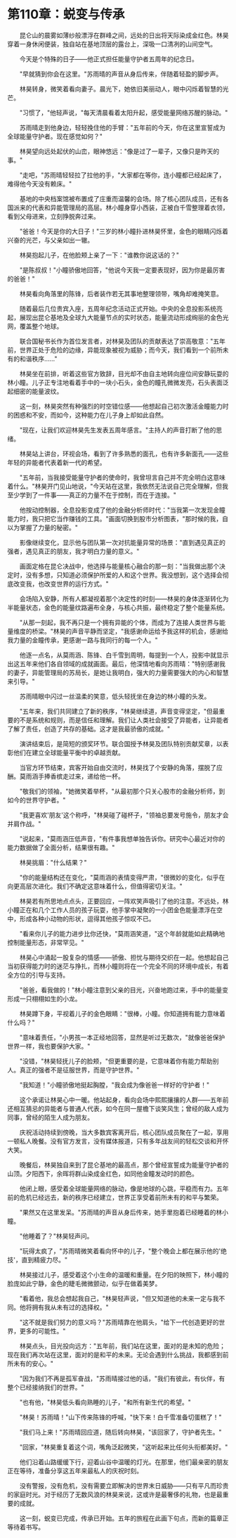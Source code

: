 # 第110章：蜕变与传承

　　昆仑山的晨雾如薄纱般漂浮在群峰之间，远处的日出将天际染成金红色。林昊穿着一身休闲便装，独自站在基地顶层的露台上，深吸一口清冽的山间空气。

　　今天是个特殊的日子——他正式担任能量守护者五周年的纪念日。

　　"早就猜到你会在这里。"苏雨晴的声音从身后传来，伴随着轻盈的脚步声。

　　林昊转身，微笑着看向妻子。晨光下，她依旧美丽动人，眼中闪烁着智慧的光芒。

　　"习惯了，"他轻声说，"每天清晨看着太阳升起，感受能量网络苏醒的脉动。"

　　苏雨晴走到他身边，轻轻挽住他的手臂："五年前的今天，你在这里宣誓成为全球能量守护者。现在感觉如何？"

　　林昊望向远处起伏的山峦，眼神悠远："像是过了一辈子，又像只是昨天的事。"

　　"走吧，"苏雨晴轻轻拉了拉他的手，"大家都在等你，连小瞳都已经起床了，难得他今天没有赖床。"

　　基地的中央档案馆被布置成了庄重而温馨的会场。除了核心团队成员，还有各国派来的代表和异能管理局的高层。林小瞳身穿小西装，正被白千雪整理着衣领，看到父母进来，立刻挣脱奔过来。

　　"爸爸！今天是你的大日子！"三岁的林小瞳扑进林昊怀里，金色的眼睛闪烁着兴奋的光芒，与父亲如出一辙。

　　林昊抱起儿子，在他脸颊上亲了一下："谁教你说这话的？"

　　"是陈叔叔！"小瞳骄傲地回答，"他说今天我一定要表现好，因为你是最厉害的爸爸！"

　　林昊看向角落里的陈锋，后者装作若无其事地整理领带，嘴角却难掩笑意。

　　随着最后几位贵宾入座，五周年纪念活动正式开始。中央的全息投影系统亮起，展现出昆仑基地及全球九大能量节点的实时状态，能量流动形成绚丽的金色光网，覆盖整个地球。

　　联合国秘书长作为首位发言者，对林昊及团队的贡献表达了崇高敬意："五年前，世界正处于危险的边缘，异能现象被视为威胁；而今天，我们看到一个前所未有的和谐秩序……"

　　林昊坐在前排，听着这些官方致辞，目光却不由自主地转向座位间安静玩耍的林小瞳。儿子正专注地看着手中的一块小石头，金色的瞳孔微微发亮，石头表面泛起细密的能量波纹。

　　这一刻，林昊突然有种强烈的时空错位感——他想起自己初次激活金瞳能力时的困惑和不安，而如今，这种能力在儿子身上却如此自然。

　　"现在，让我们欢迎林昊先生发表五周年感言。"主持人的声音打断了他的思绪。

　　林昊站上讲台，环视会场，看到了许多熟悉的面孔，也有许多新面孔——这些年轻的异能者代表着新一代的希望。

　　"五年前，当我接受能量守护者的使命时，我曾坦言自己并不完全明白这意味着什么。"林昊开门见山地说，"今天站在这里，我依然无法说自己完全理解，但我至少学到了一件事——真正的力量不在于控制，而在于连接。"

　　他按动控制器，全息投影变成了他的金融分析师时代："当我第一次发现金瞳能力时，我只把它当作赚钱的工具。"画面切换到股市分析图表，"那时候的我，自以为掌握了力量的秘密。"

　　影像继续变化，显示他与团队第一次对抗能量异常的场景："直到遇见真正的强者，遇见真正的朋友，我才明白力量的意义。"

　　画面定格在昆仑决战中，他选择与能量核心融合的那一刻："当我做出那个决定时，没有多想，只知道必须保护所爱的人和这个世界。我没想到，这个选择会彻底改变我，也改变世界的运行方式。"

　　会场陷入安静，所有人都凝视着那个决定性的时刻——林昊的身体逐渐转化为半能量状态，金色的能量纹路遍布全身，与核心共振，最终稳定了整个能量系统。

　　"从那一刻起，我不再只是一个拥有异能的个体，而成为了连接人类世界与能量维度的桥梁。"林昊的声音平静而坚定，"我感谢命运给予我这样的机会，感谢给我力量的金瞳传承，更感谢一路与我同行的每一个人。"

　　他逐一点名，从莫雨涵、陈锋、白千雪到周明，每提到一个人，投影中就显示出这五年来他们各自领域的成就画面。最后，他深情地看向苏雨晴："特别感谢我的妻子，异能管理局的苏局长，是她让我明白，强大的力量需要强大的内心和智慧来引导。"

　　苏雨晴眼中闪过一丝温柔的笑意，低头轻抚坐在身边的林小瞳的头发。

　　"五年来，我们共同建立了新的秩序，"林昊继续道，声音变得坚定，"但最重要的不是系统和规则，而是信任和理解。我们让人类社会接受了异能者，让异能者了解了责任，创造了共存的基础。这才是我最骄傲的成就。"

　　演讲结束后，是简短的颁奖环节。联合国授予林昊及团队特别贡献奖章，以表彰他们在建立全球能量平衡中的卓越贡献。

　　当官方环节结束，宾客开始自由交流时，林昊找了个安静的角落，摆脱了应酬。莫雨涵手捧香槟走过来，递给他一杯。

　　"敬我们的领袖，"她微笑着举杯，"从最初那个只关心股市的金融分析师，到如今的世界守护者。"

　　"我更喜欢'朋友'这个称呼，"林昊碰了碰杯子，"领袖总要发号施令，朋友才会并肩作战。"

　　"说起来，"莫雨涵压低声音，"有件事我想单独告诉你。研究中心最近对你的能力数据做了全面分析，结果很有趣。"

　　林昊挑眉："什么结果？"

　　"你的能量结构还在变化，"莫雨涵的表情变得严肃，"很微妙的变化，似乎在向更高层次进化。我们不确定这意味着什么，但值得密切关注。"

　　林昊若有所思地点点头，正要回应，一阵欢笑声吸引了他的注意。不远处，林小瞳正在和几个工作人员的孩子玩耍，他手掌中凝聚的一小团金色能量漂浮在空中，形成各种小动物的形状，逗得其他孩子惊叹不已。

　　"看来你儿子的能力进步比你还快，"莫雨涵笑道，"这个年龄就能如此精确地控制能量形态，非常罕见。"

　　林昊心中涌起一股复杂的情感——骄傲、担忧与期待交织在一起。他想起自己当初获得能力时的迷茫与挣扎，而林小瞳则将在一个完全不同的环境中成长，有着全方位的引导与支持。

　　"爸爸，看我做的！"林小瞳注意到父亲的目光，兴奋地跑过来，手中的能量变形成一只栩栩如生的小龙。

　　林昊蹲下身，平视着儿子的金色眼睛："很棒，小瞳。你知道拥有能力意味着什么吗？"

　　"意味着责任，"小男孩一本正经地回答，显然是听过无数次，"就像爸爸保护世界一样，我也要保护大家。"

　　"没错，"林昊轻抚儿子的脸颊，"但更重要的是，它意味着你有能力帮助别人。真正的强者不是征服世界，而是守护世界。"

　　"我知道！"小瞳骄傲地挺起胸膛，"我会成为像爸爸一样好的守护者！"

　　这个承诺让林昊心中一暖。他站起身，看向会场中熙熙攘攘的人群——五年前还相互猜忌的异能者与普通人代表，如今在同一屋檐下谈笑风生；曾经的敌人成为同事，曾经的陌生人成为朋友。

　　庆祝活动持续到傍晚，当大多数宾客离开后，核心团队成员聚在了一起，享用一顿私人晚餐。没有官方发言，没有媒体报道，只有多年战友间的轻松交谈和开怀大笑。

　　晚餐后，林昊独自来到了昆仑基地的最高点，那个曾经宣誓成为能量守护者的山顶。夕阳西下，余晖将群山染成金红色，如同他金瞳发动时的颜色。

　　他闭上眼，感受着全球能量网络的脉动，像是地球的心跳，平稳而有力。五年前的危机已经远去，新的秩序已经建立，世界正享受着前所未有的和平与繁荣。

　　"果然又在这里发呆。"苏雨晴的声音从身后传来，她手里抱着已经睡着的林小瞳。

　　"他睡着了？"林昊轻声问。

　　"玩得太疯了，"苏雨晴微笑着看向怀中的儿子，"整个晚会上都在展示他的'绝技'，直到精疲力尽。"

　　林昊接过儿子，感受着这个小生命的温暖和重量。在夕阳的映照下，林小瞳的脸庞如此宁静，金色的睫毛微微颤动，似乎在做着美梦。

　　"看着他，我总会想起我自己，"林昊轻声说，"但又知道他的未来一定与我不同。他将拥有我从未有过的选择权。"

　　"这不就是我们努力的意义吗？"苏雨晴靠在他肩头，"给下一代创造更好的世界，更多的可能性。"

　　林昊点头，目光投向远方："五年前，我们站在这里，面对的是未知的危险；现在我们再次站在这里，面对的是和平的未来。无论会遇到什么挑战，我都感到前所未有的安心。"

　　"因为我们不再是孤军奋战，"苏雨晴接过他的话，"我们有彼此，有伙伴，有整个已经接纳我们的世界。"

　　"也有他，"林昊低头看向熟睡的儿子，"和所有新生代的希望。"

　　"林昊！苏雨晴！"山下传来陈锋的呼喊，"快下来！白千雪准备切蛋糕了！"

　　"我们马上来！"苏雨晴回应道，随后转向林昊，"该回家了，守护者先生。"

　　"回家，"林昊重复着这个词，嘴角泛起微笑，"这听起来比任何头衔都美好。"

　　他们沿着山路缓缓下行，迎着山谷中温暖的灯光。在那里，他们最亲密的朋友正在等待，准备分享这五年来最私人的庆祝时刻。

　　没有警报，没有危机，没有需要立即解决的世界末日威胁——只有平凡而珍贵的家庭时光。对于经历了无数风浪的林昊来说，这或许是最奢侈的礼物，也是最重要的成就。

　　这一刻，蜕变已完成，传承已开始。五年的旅程在此画下句点，而新的篇章正等待着书写。 